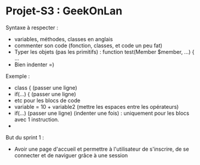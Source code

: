 # Projet-S3 : GeekOnLan

Syntaxe à respecter :
- variables, méthodes, classes en anglais
- commenter son code (fonction, classes, et code un peu fat)
- Typer les objets (pas les primitifs) : function test(Member $member, ...) { ...
- Bien indenter =)

Exemple :
- class {   (passer une ligne)
- if(...) { (passer une ligne)
- etc pour les blocs de code
- variable = 10 + variable2 (mettre les espaces entre les opérateurs)
- if(...) (passer une ligne) (indenter une fois) : uniquement pour les blocs avec 1 instruction.
- 
But du sprint 1 :
- Avoir une page d'accueil et permettre à l'utilisateur de s'inscrire, de se connecter et de naviguer grâce à une session
